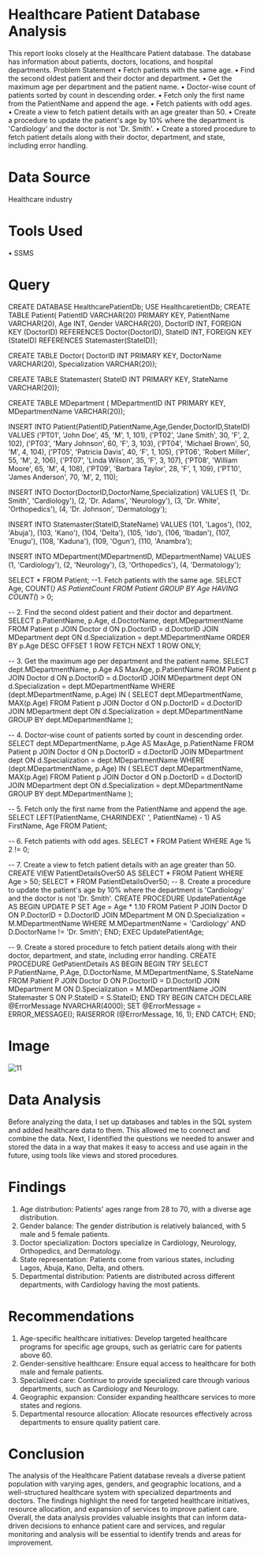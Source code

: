 # Healthcare Patient Database Analysis

This report looks closely at the Healthcare Patient database. The database has information about patients, doctors, locations, and hospital departments.
Problem Statement
•	Fetch patients with the same age.
•	Find the second oldest patient and their doctor and department.
•	Get the maximum age per department and the patient name.
•	Doctor-wise count of patients sorted by count in descending order.
•	Fetch only the first name from the PatientName and append the age.
•	Fetch patients with odd ages.
•	Create a view to fetch patient details with an age greater than 50.
•	Create a procedure to update the patient's age by 10% where the department is 'Cardiology' and the doctor is not 'Dr. Smith'.
•	Create a stored procedure to fetch patient details along with their doctor, department, and state, including error handling.
# Data Source
Healthcare industry
# Tools Used
•	SSMS
# Query
CREATE DATABASE HealthcarePatientDb;
USE HealthcaretientDb;
CREATE TABLE Patient(
PatientID VARCHAR(20) PRIMARY KEY,
PatientName VARCHAR(20),
Age INT,
Gender VARCHAR(20),
DoctorID INT,
FOREIGN KEY (DoctorID) REFERENCES Doctor(DoctorID), 
StateID INT,
FOREIGN KEY (StateID) REFERENCES Statemaster(StateID));

CREATE TABLE Doctor(
DoctorID INT PRIMARY KEY,
DoctorName VARCHAR(20),
Specialization  VARCHAR(20));

CREATE TABLE Statemaster(
StateID INT PRIMARY KEY,
StateName VARCHAR(20));

CREATE TABLE MDepartment (
MDepartmentID INT PRIMARY KEY,
MDepartmentName VARCHAR(20));

INSERT INTO Patient(PatientID,PatientName,Age,Gender,DoctorID,StateID)
VALUES 
('PT01', 'John Doe', 45, 'M', 1, 101),
('PT02', 'Jane Smith', 30, 'F', 2, 102),
('PT03', 'Mary Johnson', 60, 'F', 3, 103),
('PT04', 'Michael Brown', 50, 'M', 4, 104),
('PT05', 'Patricia Davis', 40, 'F', 1, 105),
('PT06', 'Robert Miller', 55, 'M', 2, 106),
('PT07', 'Linda Wilson', 35, 'F', 3, 107),
('PT08', 'William Moore', 65, 'M', 4, 108),
('PT09', 'Barbara Taylor', 28, 'F', 1, 109),
('PT10', 'James Anderson', 70, 'M', 2, 110);

INSERT INTO Doctor(DoctorID,DoctorName,Specialization)
VALUES
(1, 'Dr. Smith', 'Cardiology'),
(2, 'Dr. Adams', 'Neurology'),
(3, 'Dr. White', 'Orthopedics'),
(4, 'Dr. Johnson', 'Dermatology');

INSERT INTO Statemaster(StateID,StateName)
VALUES 
(101, 'Lagos'),
(102, 'Abuja'),
(103, 'Kano'),
(104, 'Delta'),
(105, 'Ido'),
(106, 'Ibadan'),
(107, 'Enugu'),
(108, 'Kaduna'),
(109, 'Ogun'),
(110, 'Anambra');

INSERT INTO MDepartment(MDepartmentID, MDepartmentName)
VALUES 
(1, 'Cardiology'),
(2, 'Neurology'),
(3, 'Orthopedics'),
(4, 'Dermatology');

SELECT * FROM Patient;
--1. Fetch patients with the same age.
SELECT Age, COUNT(*) AS PatientCount 
FROM Patient
GROUP BY Age
HAVING COUNT(*) > 0;

-- 2. Find the second oldest patient and their doctor and department.
SELECT p.PatientName, p.Age, d.DoctorName, dept.MDepartmentName
FROM Patient p
JOIN Doctor d ON p.DoctorID = d.DoctorID
JOIN MDepartment dept ON d.Specialization = dept.MDepartmentName
ORDER BY p.Age DESC
OFFSET 1 ROW
FETCH NEXT 1 ROW ONLY;

-- 3. Get the maximum age per department and the patient name.
SELECT 
  dept.MDepartmentName,
  p.Age AS MaxAge,
  p.PatientName
FROM 
  Patient p
  JOIN Doctor d ON p.DoctorID = d.DoctorID
  JOIN MDepartment dept ON d.Specialization = dept.MDepartmentName
WHERE 
  (dept.MDepartmentName, p.Age) IN (
    SELECT 
      dept.MDepartmentName,
      MAX(p.Age)
    FROM 
      Patient p
      JOIN Doctor d ON p.DoctorID = d.DoctorID
      JOIN MDepartment dept ON d.Specialization = dept.MDepartmentName
    GROUP BY 
      dept.MDepartmentName
  );

-- 4. Doctor-wise count of patients sorted by count in descending order.
SELECT 
  dept.MDepartmentName,
  p.Age AS MaxAge,
  p.PatientName
FROM 
  Patient p
  JOIN Doctor d ON p.DoctorID = d.DoctorID
  JOIN MDepartment dept ON d.Specialization = dept.MDepartmentName
WHERE 
  (dept.MDepartmentName, p.Age) IN (
    SELECT 
      dept.MDepartmentName,
      MAX(p.Age)
    FROM 
      Patient p
      JOIN Doctor d ON p.DoctorID = d.DoctorID
      JOIN MDepartment dept ON d.Specialization = dept.MDepartmentName
    GROUP BY 
      dept.MDepartmentName
  );

-- 5. Fetch only the first name from the PatientName and append the age.
SELECT 
  LEFT(PatientName, CHARINDEX(' ', PatientName) - 1) AS FirstName,
  Age
FROM 
  Patient;

-- 6. Fetch patients with odd ages.
SELECT *
FROM Patient
WHERE Age % 2 != 0;

-- 7. Create a view to fetch patient details with an age greater than 50.
CREATE VIEW PatientDetailsOver50 AS
SELECT *
FROM Patient
WHERE Age > 50;
SELECT * FROM PatientDetailsOver50;
-- 8. Create a procedure to update the patient's age by 10% where the department is 'Cardiology' and the doctor is not 'Dr. Smith'.
CREATE PROCEDURE UpdatePatientAge
AS
BEGIN
    UPDATE P
    SET Age = Age * 1.10
    FROM Patient P
    JOIN Doctor D ON P.DoctorID = D.DoctorID
    JOIN MDepartment M ON D.Specialization = M.MDepartmentName
    WHERE M.MDepartmentName = 'Cardiology' AND D.DoctorName != 'Dr. Smith';
END;
EXEC UpdatePatientAge;

-- 9. Create a stored procedure to fetch patient details along with their doctor, department, and state, including error handling.
CREATE PROCEDURE GetPatientDetails
AS
BEGIN
    BEGIN TRY
        SELECT 
            P.PatientName, 
            P.Age, 
            D.DoctorName, 
            M.MDepartmentName, 
            S.StateName
        FROM 
            Patient P
        JOIN 
            Doctor D ON P.DoctorID = D.DoctorID
        JOIN 
            MDepartment M ON D.Specialization = M.MDepartmentName
        JOIN 
            Statemaster S ON P.StateID = S.StateID;
    END TRY
    BEGIN CATCH
        DECLARE @ErrorMessage NVARCHAR(4000);
        SET @ErrorMessage = ERROR_MESSAGE();
        RAISERROR (@ErrorMessage, 16, 1);
    END CATCH;
END;

# Image
 ![11](https://github.com/user-attachments/assets/2d0bfe1d-9827-4742-9caf-109a7b9c9472)

# Data Analysis
Before analyzing the data, I set up databases and tables in the SQL system and added healthcare data to them. This allowed me to connect and combine the data. Next, I identified the questions we needed to answer and stored the data in a way that makes it easy to access and use again in the future, using tools like views and stored procedures.
# Findings
1. Age distribution: Patients' ages range from 28 to 70, with a diverse age distribution.
2. Gender balance: The gender distribution is relatively balanced, with 5 male and 5 female patients.
3. Doctor specialization: Doctors specialize in Cardiology, Neurology, Orthopedics, and Dermatology.
4. State representation: Patients come from various states, including Lagos, Abuja, Kano, Delta, and others.
5. Departmental distribution: Patients are distributed across different departments, with Cardiology having the most patients.

# Recommendations
1. Age-specific healthcare initiatives: Develop targeted healthcare programs for specific age groups, such as geriatric care for patients above 60.
2. Gender-sensitive healthcare: Ensure equal access to healthcare for both male and female patients.
3. Specialized care: Continue to provide specialized care through various departments, such as Cardiology and Neurology.
4. Geographic expansion: Consider expanding healthcare services to more states and regions.
5. Departmental resource allocation: Allocate resources effectively across departments to ensure quality patient care.

# Conclusion
The analysis of the Healthcare Patient database reveals a diverse patient population with varying ages, genders, and geographic locations, and a well-structured healthcare system with specialized departments and doctors. The findings highlight the need for targeted healthcare initiatives, resource allocation, and expansion of services to improve patient care. Overall, the data analysis provides valuable insights that can inform data-driven decisions to enhance patient care and services, and regular monitoring and analysis will be essential to identify trends and areas for improvement.
